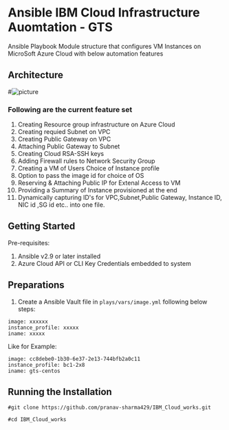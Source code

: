 # Ansible IBM Cloud Infrastructure Auomtation - GTS
Ansible Playbook Module structure that configures VM Instances on MicroSoft Azure Cloud with below automation features 

## Architecture
#![picture](docs/imgs/ic.png)

### Following are the current feature set
1. Creating Resource group infrastructure on Azure Cloud
2. Creating requied Subnet on VPC
3. Creating Public Gateway on VPC
4. Attaching Public Gateway to Subnet
5. Creating Cloud RSA-SSH keys
6. Adding Firewall rules to Network Security Group
7. Creating a VM of Users Choice of Instance profile
8. Option to pass the image id for choice of OS
8. Reserving & Attaching Public IP for Extenal Access to VM
9. Providing a Summary of Instance provisioned at the end
10. Dynamically capturing ID's for VPC,Subnet,Public Gateway, Instance ID, NIC id ,SG id etc.. into one file.

## Getting Started

Pre-requisites:
1. Ansible v2.9 or later installed
2. Azure Cloud API or CLI Key Credentials embedded to system
## Preparations

1. Create a Ansible Vault file in `plays/vars/image.yml` following below steps:
```
image: xxxxxx
instance_profile: xxxxx
iname: xxxxx
```
Like for Example:
```
image: cc8debe0-1b30-6e37-2e13-744bfb2a0c11
instance_profile: bc1-2x8
iname: gts-centos 
```
## Running the Installation

```
#git clone https://github.com/pranav-sharma429/IBM_Cloud_works.git

#cd IBM_Cloud_works
